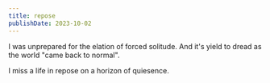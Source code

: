 ```yaml
---
title: repose
publishDate: 2023-10-02
---
```


I was unprepared for the elation of forced solitude.
And it's yield to dread as the world "came back to normal".

I miss a life in repose on a horizon of quiesence.
